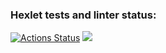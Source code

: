 ### Hexlet tests and linter status:
[![Actions Status](https://github.com/QED-tech/php-project-lvl3/workflows/hexlet-check/badge.svg)](https://github.com/QED-tech/php-project-lvl3/actions)
<img src="https://github.com/QED-tech/php-project-lvl2/actions/workflows/linter.yml/badge.svg" />
